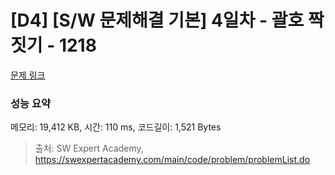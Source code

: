 # [D4] [S/W 문제해결 기본] 4일차 - 괄호 짝짓기 - 1218 

[문제 링크](https://swexpertacademy.com/main/code/problem/problemDetail.do?contestProbId=AV14eWb6AAkCFAYD) 

### 성능 요약

메모리: 19,412 KB, 시간: 110 ms, 코드길이: 1,521 Bytes



> 출처: SW Expert Academy, https://swexpertacademy.com/main/code/problem/problemList.do